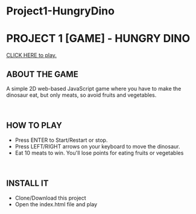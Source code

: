 # Project1-HungryDino

<h1>PROJECT 1 [GAME] - HUNGRY DINO</h1>

<a href="https://camilafass.github.io/Project-1-HungryDino" target="_blank">CLICK HERE to play.</a>
<br>
<h2>ABOUT THE GAME</h2>
<p>A simple 2D web-based JavaScript game where you have to make the dinosaur eat, but only meats, so avoid fruits and vegetables.</p>
<br>
<h2>HOW TO PLAY</h2>
<ul>
<li>Press ENTER to Start/Restart or stop.</li>
<li>Press LEFT/RIGHT arrows on your keyboard to move the dinosaur.</li>
<li>Eat 10 meats to win. You'll lose points for eating fruits or vegetables</li>
</ul>
<br>
<h2>INSTALL IT</h2>
<ul>
<li>Clone/Download this project</li>
<li>Open the index.html file and play</li>
</ul>

